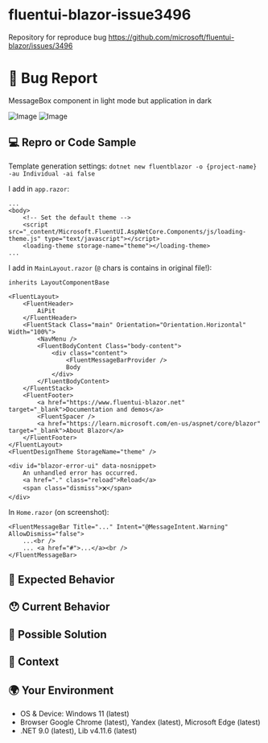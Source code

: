 # fluentui-blazor-issue3496
Repository for reproduce bug https://github.com/microsoft/fluentui-blazor/issues/3496

<!---
Thanks for filing an issue 😄 ! Before you submit, please read the following:

Search open/closed issues before submitting. Someone may have reported the same issue before.
-->

# 🐛 Bug Report

<!--- Provide a general summary of the issue here -->
MessageBox component in light mode but application in dark

![Image](https://github.com/user-attachments/assets/50ee9a0b-305f-4ee2-96c2-19f7e1542920)
![Image](https://github.com/user-attachments/assets/de7ba6f5-d769-4263-b876-65039d770a28)

## 💻 Repro or Code Sample

<!-- Please provide steps to reproduce the issue and/or a code repository, gist, code snippet or sample files -->

Template generation settings: ```dotnet new fluentblazor -o {project-name} -au Individual -ai false```

I add in `app.razor`:
```
...
<body>
    <!-- Set the default theme -->
    <script src="_content/Microsoft.FluentUI.AspNetCore.Components/js/loading-theme.js" type="text/javascript"></script>
    <loading-theme storage-name="theme"></loading-theme>
...
```

I add in `MainLayout.razor` (`@` chars is contains in original file!):

```
﻿inherits LayoutComponentBase

<FluentLayout>
    <FluentHeader>
        AiPit
    </FluentHeader>
    <FluentStack Class="main" Orientation="Orientation.Horizontal" Width="100%">
        <NavMenu />
        <FluentBodyContent Class="body-content">
            <div class="content">
                <FluentMessageBarProvider />
                Body
            </div>
        </FluentBodyContent>
    </FluentStack>
    <FluentFooter>
        <a href="https://www.fluentui-blazor.net" target="_blank">Documentation and demos</a>
        <FluentSpacer />
        <a href="https://learn.microsoft.com/en-us/aspnet/core/blazor" target="_blank">About Blazor</a>
    </FluentFooter>
</FluentLayout>
<FluentDesignTheme StorageName="theme" />

<div id="blazor-error-ui" data-nosnippet>
    An unhandled error has occurred.
    <a href="." class="reload">Reload</a>
    <span class="dismiss">🗙</span>
</div>
```

In `Home.razor` (on screenshot):
```
<FluentMessageBar Title="..." Intent="@MessageIntent.Warning" AllowDismiss="false">
    ...<br />
    ... <a href="#">...</a><br />
</FluentMessageBar>
```

## 🤔 Expected Behavior

<!--- Tell us what should happen -->

## 😯 Current Behavior

<!--- Tell us what happens instead of the expected behavior -->
<!--- If you are seeing an error, please include the full error message and stack trace -->
<!--- If applicable, provide screenshots -->

## 💁 Possible Solution

<!--- Not obligatory, but suggest a fix/reason for the bug -->
<!--- Please let us know if you'd be willing to contribute the fix; we'd be happy to work with you -->

## 🔦 Context

<!--- How has this issue affected you? What are you trying to accomplish? -->
<!--- Providing context helps us come up with a solution that is most useful in the real world -->

## 🌍 Your Environment

<!--- Include as many relevant details as possible about the environment you experienced the bug in -->

* OS & Device: Windows 11 (latest)
* Browser Google Chrome (latest), Yandex (latest), Microsoft Edge (latest)
* .NET 9.0 (latest), Lib v4.11.6 (latest)
